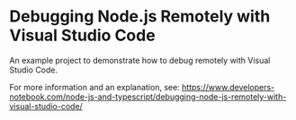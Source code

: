 # Debugging Node.js Remotely with Visual Studio Code

An example project to demonstrate how to debug remotely with Visual Studio Code.

For more information and an explanation, see: https://www.developers-notebook.com/node-js-and-typescript/debugging-node-js-remotely-with-visual-studio-code/
